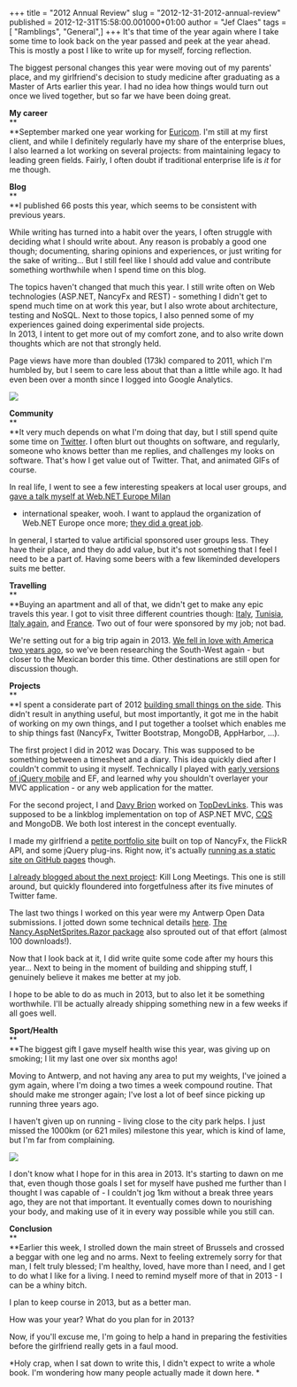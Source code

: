 +++
title = "2012 Annual Review"
slug = "2012-12-31-2012-annual-review"
published = 2012-12-31T15:58:00.001000+01:00
author = "Jef Claes"
tags = [ "Ramblings", "General",]
+++
It's that time of the year again where I take some time to look back on
the year passed and peek at the year ahead. This is mostly a post I like
to write up for myself, forcing reflection.  
  
The biggest personal changes this year were moving out of my parents'
place, and my girlfriend's decision to study medicine after graduating
as a Master of Arts earlier this year. I had no idea how things would
turn out once we lived together, but so far we have been doing great.  
  
**My career**  
**  
**September marked one year working for
[Euricom](http://www.linkedin.com/company/euricom?trk=hb_tab_compy_id_30393/).
I'm still at my first client, and while I definitely regularly have my
share of the enterprise blues, I also learned a lot working on several
projects: from maintaining legacy to leading green fields. Fairly, I
often doubt if traditional enterprise life is *it* for me though.  
  
**Blog**  
**  
**I published 66 posts this year, which seems to be consistent with
previous years.  
  
While writing has turned into a habit over the years, I often struggle
with deciding what I should write about. Any reason is probably a good
one though; documenting, sharing opinions and experiences, or just
writing for the sake of writing... But I still feel like I should add
value and contribute something worthwhile when I spend time on this
blog.  
  
The topics haven't changed that much this year. I still write often on
Web technologies (ASP.NET, NancyFx and REST) - something I didn't get to
spend much time on at work this year, but I also wrote about
architecture, testing and NoSQL. Next to those topics, I also penned
some of my experiences gained doing experimental side projects.  
In 2013, I intent to get more out of my comfort zone, and to also write
down thoughts which are not that strongly held.  
  
Page views have more than doubled (173k) compared to 2011, which I'm
humbled by, but I seem to care less about that than a little while ago.
It had even been over a month since I logged into Google Analytics.  
  

[![](/post/images/thumbnails/2012-12-31-2012-annual-review-traffic.PNG)](/post/images/2012-12-31-2012-annual-review-traffic.PNG)

  
**Community**  
**  
**It very much depends on what I'm doing that day, but I still spend
quite some time on [Twitter](http://twitter.com/JefClaes). I often blurt
out thoughts on software, and regularly, someone who knows better than
me replies, and challenges my looks on software. That's how I get value
out of Twitter. That, and animated GIFs of course.  
  
In real life, I went to see a few interesting speakers at local user
groups, and [gave a talk myself at Web.NET Europe
Milan](http://www.jefclaes.be/2012/10/slides-and-code-from-my-webnet-europe.html)
- international speaker, wooh. I want to applaud the organization of
Web.NET Europe once more; [they did a great
job](http://www.jefclaes.be/2012/10/post-webnet-europe.html).  
  
In general, I started to value artificial sponsored user groups less.
They have their place, and they do add value, but it's not something
that I feel I need to be a part of. Having some beers with a few
likeminded developers suits me better.  
  
**Travelling**  
**  
**Buying an apartment and all of that, we didn't get to make any epic
travels this year. I got to visit three different countries though:
[Italy](http://www.jefclaes.be/2012/07/finito.html),
[Tunisia](http://www.jefclaes.be/2012/09/slides-and-code-from-my-tunisia-rest.html),
[Italy
again](http://www.jefclaes.be/2012/10/slides-and-code-from-my-webnet-europe.html),
and [France](http://www.jefclaes.be/2012/10/cote-dopale.html). Two out
of four were sponsored by my job; not bad.  
  
We're setting out for a big trip again in 2013. [We fell in love with
America two years
ago](http://www.jefclaes.be/2011/09/once-upon-time-in-west.html), so
we've been researching the South-West again - but closer to the Mexican
border this time. Other destinations are still open for discussion
though.  
  
**Projects**  
**  
**I spent a considerate part of 2012 [building small things on the
side](http://www.jefclaes.be/2011/09/building-small-things.html). This
didn't result in anything useful, but most importantly, it got me in the
habit of working on my own things, and I put together a toolset which
enables me to ship things fast (NancyFx, Twitter Bootstrap, MongoDB,
AppHarbor, ...).  
  
The first project I did in 2012 was Docary. This was supposed to be
something between a timesheet and a diary. This idea quickly died after
I couldn't commit to using it myself. Technically I played with [early
versions of jQuery
mobile](http://www.jefclaes.be/2011/11/programming-for-future-of-mobile.html)
and EF, and learned why you shouldn't overlayer your MVC application -
or any web application for the matter.  
  
For the second project, I and [Davy
Brion](https://twitter.com/davybrion) worked on
[TopDevLinks](https://github.com/JefClaes/topdevlinks). This was
supposed to be a linkblog implementation on top of ASP.NET MVC,
[CQS](http://www.jefclaes.be/2012/10/commands-queries-and-testing.html)
and MongoDB. We both lost interest in the concept eventually.  
  
I made my girlfriend a [petite portfolio
site](https://github.com/JefClaes/kristienbehets-portfolio) built on top
of NancyFx, the FlickR API, and some jQuery plug-ins. Right now, it's
actually [running as a static site on GitHub
pages](http://kristienbehets.be/) though.  
  
[I already blogged about the next
project](http://www.jefclaes.be/2012/11/released-kill-long-meetings.html):
Kill Long Meetings. This one is still around, but quickly floundered
into forgetfulness after its five minutes of Twitter fame.  
  
The last two things I worked on this year were my Antwerp Open Data
submissions. I jotted down some technical details
[here](http://www.jefclaes.be/2012/12/released-my-antwerp-open-data.html).
[The Nancy.AspNetSprites.Razor
package](http://www.jefclaes.be/2012/11/released-nancyaspnetspritesrazor.html)
also sprouted out of that effort (almost 100 downloads!).  
  
Now that I look back at it, I did write quite some code after my hours
this year... Next to being in the moment of building and shipping stuff,
I genuinely believe it makes me better at my job.  
  
I hope to be able to do as much in 2013, but to also let it be something
worthwhile. I'll be actually already shipping something new in a few
weeks if all goes well.  
  
**Sport/Health**  
**  
**The biggest gift I gave myself health wise this year, was giving up on
smoking; I lit my last one over six months ago!  
  
Moving to Antwerp, and not having any area to put my weights, I've
joined a gym again, where I'm doing a two times a week compound routine.
That should make me stronger again; I've lost a lot of beef since
picking up running three years ago.  
  
I haven't given up on running - living close to the city park helps. I
just missed the 1000km (or 621 miles) milestone this year, which is kind
of lame, but I'm far from complaining.  
  

[![](/post/images/thumbnails/2012-12-31-2012-annual-review-nikerunning.PNG)](/post/images/2012-12-31-2012-annual-review-nikerunning.PNG)

  
I don't know what I hope for in this area in 2013. It's starting to dawn
on me that, even though those goals I set for myself have pushed me
further than I thought I was capable of - I couldn't jog 1km without a
break three years ago, they are not that important. It eventually comes
down to nourishing your body, and making use of it in every way possible
while you still can.  
  
**Conclusion**  
**  
**Earlier this week, I strolled down the main street of Brussels and
crossed a beggar with one leg and no arms. Next to feeling extremely
sorry for that man, I felt truly blessed; I'm healthy, loved, have more
than I need, and I get to do what I like for a living. I need to remind
myself more of that in 2013 - I can be a whiny bitch.  
  
I plan to keep course in 2013, but as a better man.  
  
How was your year? What do you plan for in 2013?  
  
Now, if you'll excuse me, I'm going to help a hand in preparing the
festivities before the girlfriend really gets in a faul mood.  
  
*Holy crap, when I sat down to write this, I didn't expect to write a
whole book. I'm wondering how many people actually made it down here. *
